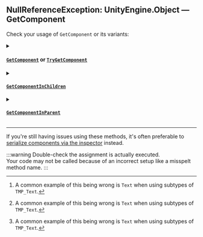 ## NullReferenceException: UnityEngine.Object — GetComponent
Check your usage of `GetComponent` or its variants:
<details>
<summary>

#### [`GetComponent`](https://docs.unity3d.com/ScriptReference/GameObject.GetComponent.html) or [`TryGetComponent`](https://docs.unity3d.com/ScriptReference/GameObject.TryGetComponent.html)
</summary>

A component of the target type must be attached to the same GameObject the function is called on. If the value is `null` after calling, then this assumption is wrong.
1. The **same** GameObject has a component matching the argument.
1. The target components' type actually matches[^1].
1. [Search the scene](../../Interface/Scene%20View/Searching.md) for all instances of the caller and check all results (`t:ExampleComponent` for example).
1. Assignment must occur before access. Often you would use [`Awake`](https://docs.unity3d.com/ScriptReference/MonoBehaviour.Awake.html) to get, and [`Start`](https://docs.unity3d.com/ScriptReference/MonoBehaviour.Start.html) to use.

:::info{.small}
You can use the [`RequireComponent`](https://docs.unity3d.com/ScriptReference/RequireComponent.html) attribute to automatically add component dependencies when adding new components in the editor.
:::
</details>

<details>
<summary>

#### [`GetComponentInChildren`](https://docs.unity3d.com/ScriptReference/GameObject.GetComponentInChildren.html)
</summary>

Only components on active GameObjects are returned unless the `includeInactive` argument is `true`.
1. Either the same object or a child has a matching component.
1. The component type actually matches[^1].
1. [Search the scene](../../Interface/Scene%20View/Searching.md) for all instances of the caller and check all results (`t:ExampleComponent` for example).
1. If the component is on an inactive child, provide the `includeInactive` argument as `true`.
1. Assignment must occur before access. Often you would use [`Awake`](https://docs.unity3d.com/ScriptReference/MonoBehaviour.Awake.html) to get, and [`Start`](https://docs.unity3d.com/ScriptReference/MonoBehaviour.Start.html) to use.

</details>

<details>
<summary>

#### [`GetComponentInParent`](https://docs.unity3d.com/ScriptReference/GameObject.GetComponentInParent.html)
</summary>

Only components on active GameObjects are returned unless the `includeInactive` argument is `true`.
1. Either the same object or a parent has a matching component.
1. The component type actually matches[^1].
1. [Search the scene](../../Interface/Scene%20View/Searching.md) for all instances of the caller and check all results (`t:ExampleComponent` for example).
1. If the component is on an inactive parent, provide the `includeInactive` argument as `true`.
1. Assignment must occur before access. Often you would use [`Awake`](https://docs.unity3d.com/ScriptReference/MonoBehaviour.Awake.html) to get, and [`Start`](https://docs.unity3d.com/ScriptReference/MonoBehaviour.Start.html) to use.

</details>


---

If you're still having issues using these methods, it's often preferable to [serialize components via the inspector](../../References/Serializing%20Component%20References.md) instead.

:::warning
Double-check the assignment is actually executed.  
Your code may not be called because of an incorrect setup like a misspelt method name.
:::

[^1]: A common example of this being wrong is `Text` when using subtypes of `TMP_Text`.
